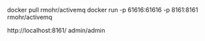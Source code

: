 docker pull rmohr/activemq
docker run -p 61616:61616 -p 8161:8161 rmohr/activemq

http://localhost:8161/
admin/admin
